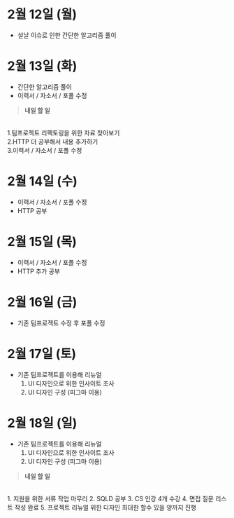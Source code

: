 # 2월 12일 (월)
- 설날 이슈로 인한 간단한 알고리즘 풀이

# 2월 13일 (화)
- 간단한 알고리즘 풀이
- 이력서 / 자소서 / 포폴 수정

> **내일 할 일**
<br> 
1.팀프로젝트 리팩토링을 위한 자료 찾아보기<br>
2.HTTP 더 공부해서 내용 추가하기<br>
3.이력서 / 자소서 / 포폴 수정

# 2월 14일 (수)
- 이력서 / 자소서 / 포폴 수정
- HTTP 공부

# 2월 15일 (목)
- 이력서 / 자소서 / 포폴 수정
- HTTP 추가 공부

# 2월 16일 (금)
- 기존 팀프로젝트 수정 후 포폴 수정

# 2월 17일 (토)
- 기존 팀프로젝트를 이용해 리뉴얼
    1. UI 디자인으로 위한 인사이트 조사
    2. UI 디자인 구성 (피그마 이용)

# 2월 18일 (일)
- 기존 팀프로젝트를 이용해 리뉴얼
    1. UI 디자인으로 위한 인사이트 조사
    2. UI 디자인 구성 (피그마 이용)

> **내일 할 일**
<br> 
1. 지원을 위한 서류 작업 마무리
2. SQLD 공부
3. CS 인강 4개 수강
4. 면접 질문 리스트 작성 완료
5. 프로젝트 리뉴얼 위한 디자인 최대한 할수 있을 양까지 진행